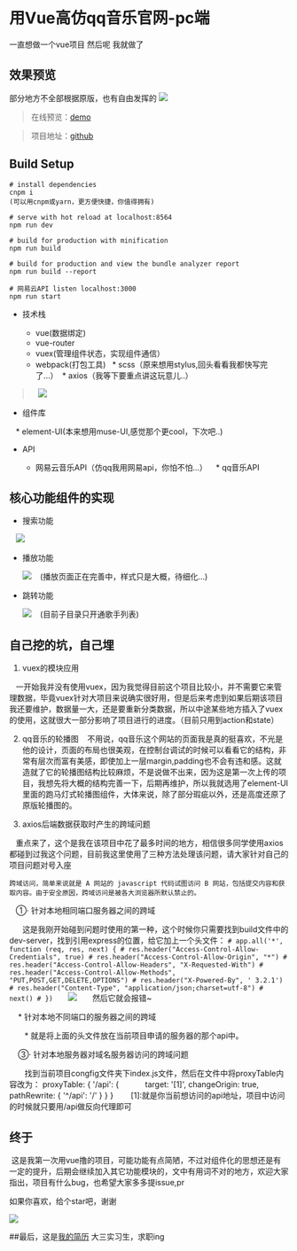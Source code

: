 # 用Vue高仿qq音乐官网-pc端
一直想做一个vue项目 然后呢 我就做了

## 效果预览
部分地方不全部根据原版，也有自由发挥的
![](https://ooo.0o0.ooo/2017/06/14/59413438cfe15.gif)
> 在线预览：[demo](https://github.com/j710328466/vue-qqmusic)

> 项目地址：[github]()

## Build Setup


```
# install dependencies
cnpm i
(可以用cnpm或yarn，更方便快捷，你值得拥有)

# serve with hot reload at localhost:8564
npm run dev

# build for production with minification
npm run build

# build for production and view the bundle analyzer report
npm run build --report

# 网易云API listen localhost:3000
npm run start 

```
 
* 技术栈

  * vue(数据绑定)
  * vue-router
  * vuex(管理组件状态，实现组件通信）
  * webpack(打包工具)
  * scss（原来想用stylus,回头看看我都快写完了...）
  * axios（我等下要重点讲这玩意儿..）
   
>    ![](https://ooo.0o0.ooo/2017/06/14/59413c23f2495.gif)
    
* 组件库 

    * element-UI(本来想用muse-UI,感觉那个更cool，下次吧..)
    
* API 

    * 网易云音乐API（仿qq我用网易api，你怕不怕...）
    * qq音乐API

## 核心功能组件的实现

* 搜索功能

    ![](https://ooo.0o0.ooo/2017/06/14/594135198d975.gif)

* 播放功能

    ![](https://ooo.0o0.ooo/2017/06/14/5941364de751e.gif)
    (播放页面正在完善中，样式只是大概，待细化...)

* 跳转功能
    
    ![](https://ooo.0o0.ooo/2017/06/14/5941312c7e08a.gif)
    (目前子目录只开通歌手列表)


## 自己挖的坑，自己埋

1.  vuex的模块应用

    一开始我并没有使用vuex，因为我觉得目前这个项目比较小，并不需要它来管理数据，毕竟vuex针对大项目来说确实很好用，但是后来考虑到如果后期该项目我还要维护，数据量一大，还是要重新分类数据，所以中途某些地方插入了vuex的使用，这就很大一部分影响了项目进行的进度。（目前只用到action和state）

2. qq音乐的轮播图
    不用说，qq音乐这个网站的页面我是真的挺喜欢，不光是他的设计，页面的布局也很美观，在控制台调试的时候可以看看它的结构，非常有层次而富有美感，即使加上一层margin,padding也不会有违和感。这就造就了它的轮播图结构比较麻烦，不是说做不出来，因为这是第一次上传的项目，我想先将大概的结构完善一下，后期再维护，所以我就选用了element-UI里面的跑马灯式轮播图组件，大体来说，除了部分瑕疵以外，还是高度还原了原版轮播图的。

3. axios后端数据获取时产生的跨域问题

    重点来了，这个是我在该项目中花了最多时间的地方，相信很多同学使用axios都碰到过我这个问题，目前我这里使用了三种方法处理该问题，请大家针对自己的项目问题对号入座
    
    跨域访问，简单来说就是 A 网站的 javascript 代码试图访问 B 网站，包括提交内容和获取内容。由于安全原因，跨域访问是被各大浏览器所默认禁止的。
    
    ①· 针对本地相同端口服务器之间的跨域
    
       这是我刚开始碰到问题时使用的第一种，这个时候你只需要找到build文件中的dev-server，找到引用express的位置，给它加上一个头文件：
       ```
       # app.all('*', function (req, res, next) {
        # res.header("Access-Control-Allow-Credentials", true)
        # res.header("Access-Control-Allow-Origin", "*")
        # res.header("Access-Control-Allow-Headers", "X-Requested-With")
        # res.header("Access-Control-Allow-Methods", "PUT,POST,GET,DELETE,OPTIONS")
        # res.header("X-Powered-By", ' 3.2.1')
        # res.header("Content-Type", "application/json;charset=utf-8")
        # next()
        # })
        ```
       ![](https://ooo.0o0.ooo/2017/06/14/594140894d162.jpg)
       然后它就会报错~
       
     *  针对本地不同端口的服务器之间的跨域
     
        *  就是将上面的头文件放在当前项目申请的服务器的那个api中。
        
     ③· 针对本地服务器对域名服务器访问的跨域问题
        
        找到当前项目congfig文件夹下index.js文件，然后在文件中将proxyTable内容改为：
        proxyTable: {
        '/api': {
            target: '[1]',
            changeOrigin: true,
            pathRewrite: {
              '^/api': '/'
            }
          }
        }
        [1]:就是你当前想访问的api地址，项目中访问的时候就只要用/api做反向代理即可
        
## 终于

  这是我第一次用vue撸的项目，可能功能有点简陋，不过对组件化的思想还是有一定的提升，后期会继续加入其它功能模块的，文中有用词不对的地方，欢迎大家指出，项目有什么bug，也希望大家多多提issue,pr
 
 如果你喜欢，给个star吧，谢谢
 
 ![](https://ooo.0o0.ooo/2017/06/14/594148dc7c4f1.gif)
 
##最后，这是[我的简历]() 大三实习生，求职ing
